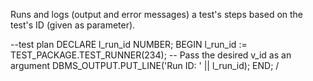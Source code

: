 Runs and logs (output and error messages) a test's steps based on the test's ID (given as parameter).

--test plan
DECLARE
  l_run_id NUMBER;
BEGIN
  l_run_id := TEST_PACKAGE.TEST_RUNNER(234); -- Pass the desired v_id as an argument
  DBMS_OUTPUT.PUT_LINE('Run ID: ' || l_run_id);
END;
/
